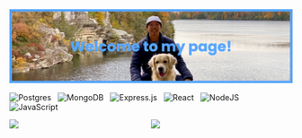 <!-- ## Hi I'm Jonathan, welcome to my page! 👋 -->
<img src="banner.png">

<!-- ## SKILLS -->
![Postgres](https://img.shields.io/badge/postgres-%23316192.svg?style=for-the-badge&logo=postgresql&logoColor=white) &nbsp;
![MongoDB](https://img.shields.io/badge/MongoDB-%234ea94b.svg?style=for-the-badge&logo=mongodb&logoColor=white) &nbsp;
![Express.js](https://img.shields.io/badge/express.js-%23404d59.svg?style=for-the-badge&logo=express&logoColor=%2361DAFB) &nbsp;
![React](https://img.shields.io/badge/react-%2320232a.svg?style=for-the-badge&logo=react&logoColor=%2361DAFB) &nbsp;
![NodeJS](https://img.shields.io/badge/node.js-6DA55F?style=for-the-badge&logo=node.js&logoColor=white) &nbsp;
![JavaScript](https://img.shields.io/badge/javascript-%23323330.svg?style=for-the-badge&logo=javascript&logoColor=%23F7DF1E) &nbsp;
<!-- 
<img align="left" src="https://github-readme-stats.vercel.app/api?username=jmchiang1&show_icons=true&theme=radical" />
<img align="left" width="40%" src="https://github-readme-stats.vercel.app/api/top-langs/?username=jmchiang1&layout=compact" />
<!-- <img align="left" width="40%" src="https://github-readme-stats.vercel.app/api/top-langs/?username=jmchiang1" /> -->
 

  <img width="50%" align="left" src="https://github-readme-stats.vercel.app/api?username=jmchiang1&show_icons=true&hide=stars&bg_color=30,e96443,904e95&title_color=fff&text_color=fff" />

<!--   <img align="right" src="https://github-readme-stats.vercel.app/api/top-langs/?username=jmchiang1&layout=compact" /> -->
  <img align="left" src="https://github-readme-stats.vercel.app/api/top-langs/?username=jmchiang1&layout=compact&bg_color=30,e96443,904e95&title_color=fff&text_color=fff" />

<!-- background:linear-gradient(45deg, #405de6, #5851db, #833ab4, #c13584, #e1306c, #fd1d1d); -->
